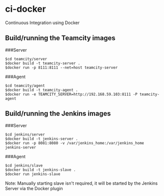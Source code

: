 ci-docker
=========

Continuous Integration using Docker


## Build/running the Teamcity images
###Server
```
$cd teamcity/server
$docker build -t teamcity-server .
$docker run -p 8111:8111 --net=host teamcity-server
```

###Agent 
```
$cd teamcity/agent
$docker build -t teamcity-agent .
$docker run -e TEAMCITY_SERVER=http://192.168.59.103:8111 -P teamcity-agent
```

## Build/running the Jenkins images
###Server
```
$cd jenkins/server
$docker build -t jenkins-server .
$docker run -p 8081:8080 -v /var/jenkins_home:/var/jenkins_home  jenkins-server
```
###Agent 
```
$cd jenkins/slave
$docker build -t jenkins-slave .
$docker run jenkins-slave
```
Note: Manually starting slave isn't required, it will be started by the Jenkins Server via the Docker plugin

